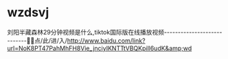 # wzdsvj
刘阳半藏森林29分钟视频是什么,tiktok国际版在线播放视频----------------------------🏸🏸点/此/进/入/http://www.baidu.com/link?url=NoK8PT47PahMhFH8Vie_jnciyIKNTTtVBQKpill6udK&amp;wd

